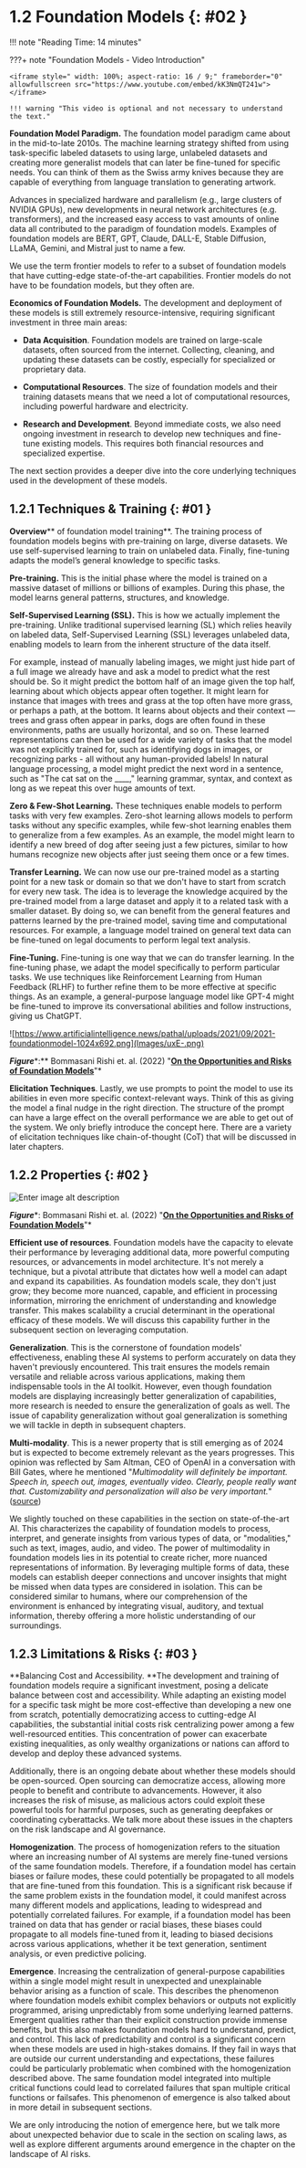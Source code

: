 # 1.2 Foundation Models {: #02 }
!!! note "Reading Time: 14 minutes" 

???+ note "Foundation Models - Video Introduction"

    
    
    <iframe style=" width: 100%; aspect-ratio: 16 / 9;" frameborder="0" allowfullscreen src="https://www.youtube.com/embed/kK3NmQT241w"></iframe>
    
    !!! warning "This video is optional and not necessary to understand the text."
    
    

**Foundation Model Paradigm.** The foundation model paradigm came about in the mid-to-late 2010s. The machine learning strategy shifted from using task-specific labeled datasets to using large, unlabeled datasets and creating more generalist models that can later be fine-tuned for specific needs. You can think of them as the Swiss army knives because they are capable of everything from language translation to generating artwork.

Advances in specialized hardware and parallelism (e.g., large clusters of NVIDIA GPUs), new developments in neural network architectures (e.g. transformers), and the increased easy access to vast amounts of online data all contributed to the paradigm of foundation models. Examples of foundation models are BERT, GPT, Claude, DALL-E, Stable Diffusion, LLaMA, Gemini, and Mistral just to name a few.

We use the term frontier models to refer to a subset of foundation models that have cutting-edge state-of-the-art capabilities. Frontier models do not have to be foundation models, but they often are.

**Economics of Foundation Models.** The development and deployment of these models is still extremely resource-intensive, requiring significant investment in three main areas:

- **Data Acquisition**. Foundation models are trained on large-scale datasets, often sourced from the internet. Collecting, cleaning, and updating these datasets can be costly, especially for specialized or proprietary data.

- **Computational Resources**. The size of foundation models and their training datasets means that we need a lot of computational resources, including powerful hardware and electricity.

- **Research and Development**. Beyond immediate costs, we also need ongoing investment in research to develop new techniques and fine-tune existing models. This requires both financial resources and specialized expertise.

The next section provides a deeper dive into the core underlying techniques used in the development of these models.

## 1.2.1 Techniques & Training {: #01 }

**Overview**** of foundation model training**. The training process of foundation models begins with pre-training on large, diverse datasets. We use self-supervised learning to train on unlabeled data. Finally, fine-tuning adapts the model’s general knowledge to specific tasks.

**Pre-training.** This is the initial phase where the model is trained on a massive dataset of millions or billions of examples. During this phase, the model learns general patterns, structures, and knowledge.

**Self-Supervised Learning (SSL).** This is how we actually implement the pre-training. Unlike traditional supervised learning (SL) which relies heavily on labeled data, Self-Supervised Learning (SSL) leverages unlabeled data, enabling models to learn from the inherent structure of the data itself.

For example, instead of manually labeling images, we might just hide part of a full image we already have and ask a model to predict what the rest should be. So it might predict the bottom half of an image given the top half, learning about which objects appear often together. It might learn for instance that images with trees and grass at the top often have more grass, or perhaps a path, at the bottom. It learns about objects and their context — trees and grass often appear in parks, dogs are often found in these environments, paths are usually horizontal, and so on. These learned representations can then be used for a wide variety of tasks that the model was not explicitly trained for, such as identifying dogs in images, or recognizing parks - all without any human-provided labels! In natural language processing, a model might predict the next word in a sentence, such as "The cat sat on the ____," learning grammar, syntax, and context as long as we repeat this over huge amounts of text.

**Zero & Few-Shot Learning.** These techniques enable models to perform tasks with very few examples. Zero-shot learning allows models to perform tasks without any specific examples, while few-shot learning enables them to generalize from a few examples. As an example, the model might learn to identify a new breed of dog after seeing just a few pictures, similar to how humans recognize new objects after just seeing them once or a few times.

**Transfer Learning.** We can now use our pre-trained model as a starting point for a new task or domain so that we don't have to start from scratch for every new task. The idea is to leverage the knowledge acquired by the pre-trained model from a large dataset and apply it to a related task with a smaller dataset. By doing so, we can benefit from the general features and patterns learned by the pre-trained model, saving time and computational resources. For example, a language model trained on general text data can be fine-tuned on legal documents to perform legal text analysis.

**Fine-Tuning.** Fine-tuning is one way that we can do transfer learning. In the fine-tuning phase, we adapt the model specifically to perform particular tasks. We use techniques like Reinforcement Learning from Human Feedback (RLHF) to further refine them to be more effective at specific things. As an example, a general-purpose language model like GPT-4 might be fine-tuned to improve its conversational abilities and follow instructions, giving us ChatGPT.

![https://www.artificialintelligence.news/pathal/uploads/2021/09/2021-foundationmodel-1024x692.png](Images/uxE-.png)

***Figure****:** Bommasani Rishi et. al. (2022) "**[On the Opportunities and Risks of Foundation Models](https://arxiv.org/pdf/2108.07258.pdf)**"*

**Elicitation Techniques**. Lastly, we use prompts to point the model to use its abilities in even more specific context-relevant ways. Think of this as giving the model a final nudge in the right direction. The structure of the prompt can have a large effect on the overall performance we are able to get out of the system. We only briefly introduce the concept here. There are a variety of elicitation techniques like chain-of-thought (CoT) that will be discussed in later chapters.

## 1.2.2 Properties {: #02 }

![Enter image alt description](Images/Wif_Image_14.png)

***Figure****: Bommasani Rishi et. al. (2022) "**[On the Opportunities and Risks of Foundation Models](https://arxiv.org/pdf/2108.07258.pdf)**"*

**Efficient use of resources**. Foundation models have the capacity to elevate their performance by leveraging additional data, more powerful computing resources, or advancements in model architecture. It's not merely a technique, but a pivotal attribute that dictates how well a model can adapt and expand its capabilities. As foundation models scale, they don't just grow; they become more nuanced, capable, and efficient in processing information, mirroring the enrichment of understanding and knowledge transfer. This makes scalability a crucial determinant in the operational efficacy of these models. We will discuss this capability further in the subsequent section on leveraging computation.

**Generalization**. This is the cornerstone of foundation models' effectiveness, enabling these AI systems to perform accurately on data they haven't previously encountered. This trait ensures the models remain versatile and reliable across various applications, making them indispensable tools in the AI toolkit. However, even though foundation models are displaying increasingly better generalization of capabilities, more research is needed to ensure the generalization of goals as well. The issue of capability generalization without goal generalization is something we will tackle in depth in subsequent chapters.

**Multi-modality**. This is a newer property that is still emerging as of 2024 but is expected to become extremely relevant as the years progresses. This opinion was reflected by Sam Altman, CEO of OpenAI in a conversation with Bill Gates, where he mentioned "*Multimodality will definitely be important. Speech in, speech out, images, eventually video. Clearly, people really want that. Customizability and personalization will also be very important.*" ([source](https://www.linkedin.com/pulse/altman-multimodality-important-david-cronshaw-5fz0c))

We slightly touched on these capabilities in the section on state-of-the-art AI. This characterizes the capability of foundation models to process, interpret, and generate insights from various types of data, or "modalities," such as text, images, audio, and video. The power of multimodality in foundation models lies in its potential to create richer, more nuanced representations of information. By leveraging multiple forms of data, these models can establish deeper connections and uncover insights that might be missed when data types are considered in isolation. This can be considered similar to humans, where our comprehension of the environment is enhanced by integrating visual, auditory, and textual information, thereby offering a more holistic understanding of our surroundings.

## 1.2.3 Limitations & Risks {: #03 }

**Balancing Cost and Accessibility. **The development and training of foundation models require a significant investment, posing a delicate balance between cost and accessibility. While adapting an existing model for a specific task might be more cost-effective than developing a new one from scratch, potentially democratizing access to cutting-edge AI capabilities, the substantial initial costs risk centralizing power among a few well-resourced entities. This concentration of power can exacerbate existing inequalities, as only wealthy organizations or nations can afford to develop and deploy these advanced systems.

Additionally, there is an ongoing debate about whether these models should be open-sourced. Open sourcing can democratize access, allowing more people to benefit and contribute to advancements. However, it also increases the risk of misuse, as malicious actors could exploit these powerful tools for harmful purposes, such as generating deepfakes or coordinating cyberattacks. We talk more about these issues in the chapters on the risk landscape and AI governance.

**Homogenization**. The process of homogenization refers to the situation where an increasing number of AI systems are merely fine-tuned versions of the same foundation models. Therefore, if a foundation model has certain biases or failure modes, these could potentially be propagated to all models that are fine-tuned from this foundation. This is a significant risk because if the same problem exists in the foundation model, it could manifest across many different models and applications, leading to widespread and potentially correlated failures. For example, if a foundation model has been trained on data that has gender or racial biases, these biases could propagate to all models fine-tuned from it, leading to biased decisions across various applications, whether it be text generation, sentiment analysis, or even predictive policing.

**Emergence**. Increasing the centralization of general-purpose capabilities within a single model might result in unexpected and unexplainable behavior arising as a function of scale. This describes the phenomenon where foundation models exhibit complex behaviors or outputs not explicitly programmed, arising unpredictably from some underlying learned patterns. Emergent qualities rather than their explicit construction provide immense benefits, but this also makes foundation models hard to understand, predict, and control. This lack of predictability and control is a significant concern when these models are used in high-stakes domains. If they fail in ways that are outside our current understanding and expectations, these failures could be particularly problematic when combined with the homogenization described above. The same foundation model integrated into multiple critical functions could lead to correlated failures that span multiple critical functions or failsafes. This phenomenon of emergence is also talked about in more detail in subsequent sections.

We are only introducing the notion of emergence here, but we talk more about unexpected behavior due to scale in the section on scaling laws, as well as explore different arguments around emergence in the chapter on the landscape of AI risks.


<div id="quizz_container"></div>

<script>
document.addEventListener('DOMContentLoaded', async () => {
    await embedHtmlAtEnd('../../../quizzes/html/dd.html');
    setup_drag_drop();  // Will be called after embedHtmlAtEnd completes
});
</script>

